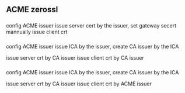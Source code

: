 ## ACME zerossl
###
config ACME issuer
issue server cert by the issuer, set gateway secert mannually 
issue client crt 

###
config ACME issuer
issue ICA by the issuer, create CA issuer by the ICA

issue server crt by CA issuer
issue client crt by CA issuer

###
config ACME issuer
issue ICA by the issuer, create CA issuer by the ICA

issue server crt by CA issuer
issue client crt by ACME issuer



